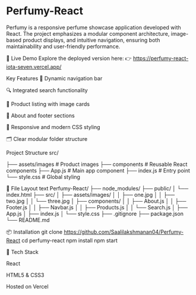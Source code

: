 # Perfumy-React
Perfumy is a responsive perfume showcase application developed with React. The project emphasizes a modular component architecture, image-based product displays, and intuitive navigation, ensuring both maintainability and user-friendly performance.

🚀 Live Demo
Explore the deployed version here:
👉 https://perfumy-react-iota-seven.vercel.app/

Key Features
🧭 Dynamic navigation bar

🔍 Integrated search functionality

🧴 Product listing with image cards

📝 About and footer sections

🎨 Responsive and modern CSS styling

🗂️ Clear modular folder structure

Project Structure
src/

├── assets/images     # Product images
├── components        # Reusable React components
├── App.js            # Main app component
├── index.js          # Entry point
└── style.css         # Global styling

📂 File Layout
text
Perfumy-React/
├── node_modules/
├── public/
│   └── index.html
├── src/
│   ├── assets/images/
│   │   ├── one.jpg
│   │   ├── two.jpg
│   │   └── three.jpg
│   ├── components/
│   │   ├── About.js
│   │   ├── Footer.js
│   │   ├── Navbar.js
│   │   ├── Products.js
│   │   └── Search.js
│   ├── App.js
│   ├── index.js
│   └── style.css
├── .gitignore
├── package.json
└── README.md

📦 Installation
git clone https://github.com/Saalilakshmanan04/Perfumy-React
cd perfumy-react
npm install
npm start

🧱 Tech Stack

React

HTML5 & CSS3

Hosted on Vercel
